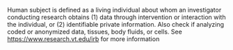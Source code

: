 Human subject is defined as a living individual about whom an investigator conducting research obtains (1) data through intervention or interaction with the individual, or (2) identifiable private information. Also check if analyzing coded or anonymized data, tissues, body fluids, or cells. See https://www.research.vt.edu/irb for more information
